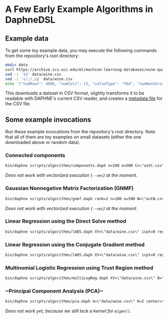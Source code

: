 <!--
Copyright 2021 The DAPHNE Consortium

Licensed under the Apache License, Version 2.0 (the "License");
you may not use this file except in compliance with the License.
You may obtain a copy of the License at

    http://www.apache.org/licenses/LICENSE-2.0

Unless required by applicable law or agreed to in writing, software
distributed under the License is distributed on an "AS IS" BASIS,
WITHOUT WARRANTIES OR CONDITIONS OF ANY KIND, either express or implied.
See the License for the specific language governing permissions and
limitations under the License.
-->

# A Few Early Example Algorithms in DaphneDSL

## Example data

To get some toy example data, you may execute the following commands from the repository's root directory:

```bash
mkdir data
curl https://archive.ics.uci.edu/ml/machine-learning-databases/wine-quality/winequality-white.csv -o data/wine.csv
sed -i '1d' data/wine.csv
sed -i 's/;/,/g' data/wine.csv
echo '{"numRows": 4898, "numCols": 12, "valueType": "f64", "numNonZeros": 58776}' > data/wine.csv.meta
```

This downloads a dataset in CSV format, slightly transforms it to be readable with DAPHNE's current CSV reader, and creates a [metadata file](/doc/FileMetaDataFormat.md) for the CSV file.

## Some example invocations

Run these example invocations from the repository's root directory.
Note that all of them are toy examples on small datasets (either the one downloaded above or random data).

### Connected components

```bash
bin/daphne scripts/algorithms/components.daph n=100 e=500 C=\"outC.csv\"
```
*Does not work with vectorized execution (`--vec`) at the moment.*
<!-- error with --vec
loc(fused["scripts/algorithms/components.daph":40:17, "scripts/algorithms/components.daph":40:8, "scripts/algorithms/components.daph":40:22, "scripts/algorithms/components.daph":37:7]): error: operand #2 does not dominate this use
-->

### Gaussian Nonnegative Matrix Factorization (GNMF)

```bash
bin/daphne scripts/algorithms/gnmf.daph rank=2 n=100 e=500 W=\"outW.csv\" H=\"outH.csv\"
```
*Does not work with vectorized execution (`--vec`) at the moment.*
<!-- error with --vec:
terminate called after throwing an instance of 'std::runtime_error'
terminate called recursively
  what():  colIdx is out of bounds
Aborted (core dumped)
-->

### Linear Regression using the Direct Solve method

```bash
bin/daphne scripts/algorithms/lmDS.daph XY=\"data/wine.csv\" icpt=0 reg=0.0000001 verbose=true
```
<!-- successful with --vec -->

### Linear Regression using the Conjugate Gradient method

```bash
bin/daphne scripts/algorithms/lmDS.daph XY=\"data/wine.csv\" icpt=0 reg=0.0000001 tol=0.0000001 maxi=0 verbose=true
```
<!-- successful with --vec -->

### Multinomial Logistic Regression using Trust Region method

```bash
bin/daphne scripts/algorithms/multiLogReg.daph XY=\"data/wine.csv\" B=\"output.csv\"
```
<!-- successful with --vec -->

### ~Principal Component Analysis (PCA)~

```bash
bin/daphne scripts/algorithms/pca.daph X=\"data/wine.csv\" K=2 center=true scale=false
```
*Does not work yet, because we still lack a kernel for `eigen()`.*

<!--
bin/daphne test/api/cli/algorithms/kmeans.daphne r=1000 f=10 c=5 i=3
bin/daphne test/api/cli/algorithms/lm.daphne r=1000 c=100
-->